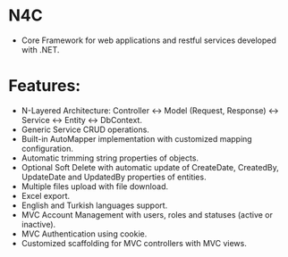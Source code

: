 # N4C

- Core Framework for web applications and restful services developed with .NET.

# Features:
- N-Layered Architecture: Controller <-> Model (Request, Response) <-> Service <-> Entity <-> DbContext.
- Generic Service CRUD operations.
- Built-in AutoMapper implementation with customized mapping configuration.
- Automatic trimming string properties of objects.
- Optional Soft Delete with automatic update of CreateDate, CreatedBy, UpdateDate and UpdatedBy properties of entities.
- Multiple files upload with file download.
- Excel export.
- English and Turkish languages support.
- MVC Account Management with users, roles and statuses (active or inactive).
- MVC Authentication using cookie.
- Customized scaffolding for MVC controllers with MVC views.